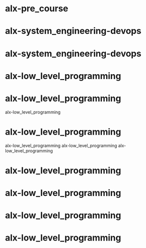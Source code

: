 # alx-pre_course
# alx-system_engineering-devops
# alx-system_engineering-devops
# alx-low_level_programming
# alx-low_level_programming
alx-low_level_programming
# alx-low_level_programming
alx-low_level_programming
alx-low_level_programming
alx-low_level_programming
# alx-low_level_programming
# alx-low_level_programming
# alx-low_level_programming
# alx-low_level_programming
